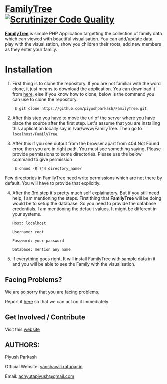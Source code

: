 [FamilyTree](http://vanshavali.ratupar.in) [![Scrutinizer Code Quality](https://scrutinizer-ci.com/g/piyushparkash/FamilyTree/badges/quality-score.png?b=master)](https://scrutinizer-ci.com/g/piyushparkash/FamilyTree/?branch=master)
========================================================================================================================================================================

**[FamilyTree](http://vanshavali.ratupar.in)** is simple PHP Application targetting the collection of family data which can viewed with beautiful visualisation. You can add/update data, play with the visualisation, show you children their roots, add new members as they enter your family.


Installation
============

1. First thing is to clone the repository. If you are not familiar with the word clone, it just means to download the application. You can download it from [here](https://github.com/piyushparkash/FamilyTree/archive/develop.zip), else if you know how to clone, below is the command you can use to clone the repository.

		$ git clone https://github.com/piyushparkash/FamilyTree.git


2. After this step you have to move the url of the server where you have place the source after the first step. Let's assume that you are installing this application locally say in /var/www/FamilyTree. Then go to `localhost/FamilyTree`. 

3. After this if you see output from the browser apart from 404 Not Found error, then you are in right path. You must see something saying, Please provide permissions to some directories. Please use the below command to give permission 

		$ chmod -R 744 directory_name/

Few directories in FamilyTree need write permissions which are not there by default. You will have to provide that explicitly.

4. After the 3rd step it's pretty much self explainatory. But if you still need help, I am mentioning the steps. First thing that **FamilyTree** will be doing would be to setup the database. So you need to provide the database credentials. I am mentioning the default values. It might be different in your systems.
	
	`Host: localhost`
	
	`Username: root`
	
	`Password: your-password`
	
	`Database: mention any name`

5) If everything goes right, It will install FamilyTree with sample data in it and you will be able to see the Family with the visualisation.

Facing Problems?
-----------------------

We are so sorry that you are facing problems.

Report it [here](https://github.com/piyushparkash/FamilyTree/issues) so that we can act on it immediately.

Get Involved / Contribute
-------------------------

Visit this [website](http://vanshavali.ratupar.in) 

AUTHORS:
--------

Piyush Parkash

Official Website: [vanshavali.ratupar.in](http://vanshavali.ratupar.in)

Email: achyutapiyush@gmail.com
